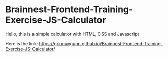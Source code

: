 # Brainnest-Frontend-Training-Exercise-JS-Calculator
Hello, this is a simple calculator with HTML, CSS and Javascript  

Here is the link: https://grkmuygunn.github.io/Brainnest-Frontend-Training-Exercise-JS-Calculator/
